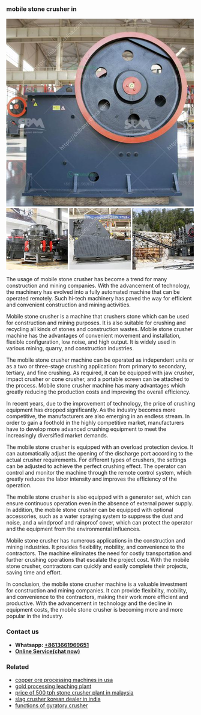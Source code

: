 <h3>mobile stone crusher in</h3><img src='1708322763.jpg' alt=''><p>The usage of mobile stone crusher has become a trend for many construction and mining companies. With the advancement of technology, the machinery has evolved into a fully automated machine that can be operated remotely. Such hi-tech machinery has paved the way for efficient and convenient construction and mining activities.</p><p>Mobile stone crusher is a machine that crushers stone which can be used for construction and mining purposes. It is also suitable for crushing and recycling all kinds of stones and construction wastes. Mobile stone crusher machine has the advantages of convenient movement and installation, flexible configuration, low noise, and high output. It is widely used in various mining, quarry, and construction industries.</p><p>The mobile stone crusher machine can be operated as independent units or as a two or three-stage crushing application: from primary to secondary, tertiary, and fine crushing. As required, it can be equipped with jaw crusher, impact crusher or cone crusher, and a portable screen can be attached to the process. Mobile stone crusher machine has many advantages which greatly reducing the production costs and improving the overall efficiency.</p><p>In recent years, due to the improvement of technology, the price of crushing equipment has dropped significantly. As the industry becomes more competitive, the manufacturers are also emerging in an endless stream. In order to gain a foothold in the highly competitive market, manufacturers have to develop more advanced crushing equipment to meet the increasingly diversified market demands.</p><p>The mobile stone crusher is equipped with an overload protection device. It can automatically adjust the opening of the discharge port according to the actual crusher requirements. For different types of crushers, the settings can be adjusted to achieve the perfect crushing effect. The operator can control and monitor the machine through the remote control system, which greatly reduces the labor intensity and improves the efficiency of the operation.</p><p>The mobile stone crusher is also equipped with a generator set, which can ensure continuous operation even in the absence of external power supply. In addition, the mobile stone crusher can be equipped with optional accessories, such as a water spraying system to suppress the dust and noise, and a windproof and rainproof cover, which can protect the operator and the equipment from the environmental influences.</p><p>Mobile stone crusher has numerous applications in the construction and mining industries. It provides flexibility, mobility, and convenience to the contractors. The machine eliminates the need for costly transportation and further crushing operations that escalate the project cost. With the mobile stone crusher, contractors can quickly and easily complete their projects, saving time and effort.</p><p>In conclusion, the mobile stone crusher machine is a valuable investment for construction and mining companies. It can provide flexibility, mobility, and convenience to the contractors, making their work more efficient and productive. With the advancement in technology and the decline in equipment costs, the mobile stone crusher is becoming more and more popular in the industry.</p><h3>Contact us</h3><ul><li><strong>Whatsapp:&nbsp;<a href="https://wa.me/8613661969651">+8613661969651</a></strong></li><li><a href="https://swt.shibang-china.com/?git&amp;zhl&amp;mobile stone crusher in"><strong>Online Service(chat now)</strong></a></li></ul><h3>Related</h3><ul><li><a href='copper ore processing machines in usa.md'>copper ore processing machines in usa</a></li><li><a href='gold processing leaching plant.md'>gold processing leaching plant</a></li><li><a href='price of 500 tph stone crusher plant in malaysia.md'>price of 500 tph stone crusher plant in malaysia</a></li><li><a href='slag crusher korean dealer in india.md'>slag crusher korean dealer in india</a></li><li><a href='functions of gyratory crusher.md'>functions of gyratory crusher</a></li></ul>